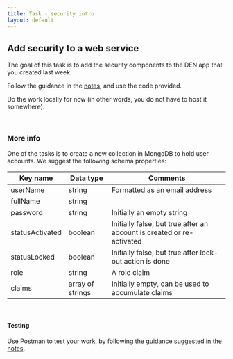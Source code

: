 ```yaml
---
title: Task - security intro
layout: default
---
```


## Add security to a web service

The goal of this task is to add the security components to the DEN app that you created last week.

Follow the guidance in the [notes](security-intro), and use the code provided. 

Do the work locally for now (in other words, you do not have to host it somewhere). 

<br>

### More info 

One of the tasks is to create a new collection in MongoDB to hold user accounts. We suggest the following schema properties: 

Key name | Data type | Comments
--- | --- | ---
userName | string | Formatted as an email address
fullName | string | 
password | string | Initially an empty string
statusActivated | boolean | Initially false, but true after an account is created or re-activated 
statusLocked | boolean | Initially false, but true after lock-out action is done
role | string | A role claim 
claims | array of strings | Initially empty, can be used to accumulate claims

<br>

#### Testing

Use Postman to test your work, by following the guidance suggested [in the notes](https://bti425.ca/notes/security-add-to-server#how-to-protect-a-routefunction-in-serverjs). 

<br>
